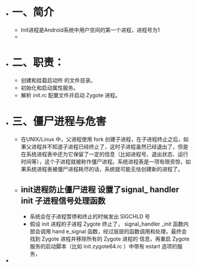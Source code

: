 - # 一、简介
	- Init进程是Android系统中用户空间的第一个进程，进程号为1
	-
- # 二、职责：
	- 创建和挂载启动所 的文件目录。
	- 初始化和启动属性服务。
	- 解析 init.rc 配置文件并启动 Zygote 进程。
- # 三、僵尸进程与危害
	- 在UNIX/Linux 中，父进程使用 fork 创建子进程，在子进程终止之后，如果父进程并不知道子进程已经终止了，这时子进程虽然已经退出了，但是在系统进程表中还为它保留了一定的信息（比如进程号、退出状态、运行时间等），这个子进程就被称作僵尸进程。系统进程表是一项有限资惊，如果系统进程表被僵尸进程耗尽的话，系统就可能无怯创建新的进程了。
	- ## init进程防止僵尸进程 设置了signal_ handler init 子进程信号处理函数
		- 系统会在子进程暂停和终止的时候发出 SIGCHLD 号
		- 假设 init 进程的子进程 Zygote 终止了， signal_handler _init 函数内部会调用 hand e_signal 
		  函数，经过层层的函数调用和处理，最终会找到 Zygote 进程井移除所有的 Zygote 进程的
		  信息，再重启 Zygote 服务的启动脚本（比如 init.zygote64.rc ）中带有 estart 选项的服务，
-